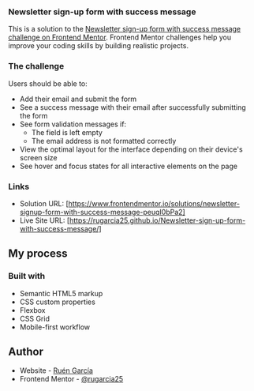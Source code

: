 ### Newsletter sign-up form with success message

This is a solution to the [Newsletter sign-up form with success message challenge on Frontend Mentor](https://www.frontendmentor.io/challenges/newsletter-signup-form-with-success-message-3FC1AZbNrv). Frontend Mentor challenges help you improve your coding skills by building realistic projects. 

### The challenge

Users should be able to:

- Add their email and submit the form
- See a success message with their email after successfully submitting the form
- See form validation messages if:
  - The field is left empty
  - The email address is not formatted correctly
- View the optimal layout for the interface depending on their device's screen size
- See hover and focus states for all interactive elements on the page

### Links

- Solution URL: [https://www.frontendmentor.io/solutions/newsletter-signup-form-with-success-message-peuqI0bPa2]
- Live Site URL: [https://rugarcia25.github.io/Newsletter-sign-up-form-with-success-message/]

## My process

### Built with

- Semantic HTML5 markup
- CSS custom properties
- Flexbox
- CSS Grid
- Mobile-first workflow

## Author

- Website - [Ruén García](https://rgdev.netlify.app/)
- Frontend Mentor - [@rugarcia25](https://www.frontendmentor.io/profile/rugarcia25)